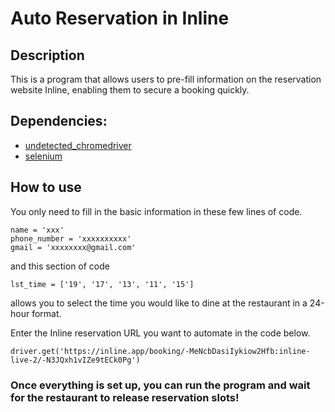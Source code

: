 # Auto Reservation in Inline

## Description
This is a program that allows users to pre-fill information on the reservation website Inline, enabling them to secure a booking quickly.

## Dependencies:
* [undetected_chromedriver](https://pypi.org/project/undetected-chromedriver/)
* [selenium](https://pypi.org/project/selenium/)

## How to use
You only need to fill in the basic information in these few lines of code.
```
name = 'xxx'
phone_number = 'xxxxxxxxxx'
gmail = 'xxxxxxxx@gmail.com'
```
and this section of code
```
lst_time = ['19', '17', '13', '11', '15']
```
allows you to select the time you would like to dine at the restaurant in a 24-hour format.

Enter the Inline reservation URL you want to automate in the code below.
```
driver.get('https://inline.app/booking/-MeNcbDasiIykiow2Hfb:inline-live-2/-N3JQxh1vIZe9tECk0Pg')
```




### Once everything is set up, you can run the program and wait for the restaurant to release reservation slots!
